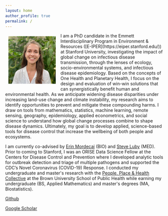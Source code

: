 ```yaml
---
layout: home
author_profile: true
permalink: /
---
```


<img src="headshot.jpg" width="30%" align="left" style="margin: 10px 15px 15px 10px;" /> 
I am a PhD candidate in the Emmett Interdisciplinary Program in Environment & Resources ([E-IPER](https://eiper.stanford.edu/)) at Stanford University, investigating the impact of global change on infectious disease transmission, through the lenses of ecology, socio-environmental systems, and infectious disease epidemiology. Based on the concepts of One Health and Planetary Health, I focus on the design and evaluation of win-win solutions that can synergistically benefit human and environmental health. As we anticipate widening disease disparities under increasing land-use change and climate instability, my research aims to identify opportunities to prevent and mitigate these compounding harms. I draw on tools from mathematics, statistics, machine learning, remote sensing, geography, epidemiology, applied econometrics, and social science to understand how global change processes combine to shape disease dynamics. Ultimately, my goal is to develop applied, science-based tools for disease control that increase the wellbeing of both people and ecosystems.

I am currently co-advised by [Erin Mordecai](https://www.mordecailab.com/) (BIO) and [Steve Luby](https://lubylab.stanford.edu/) (MED). Prior to coming to Stanford, I was an ORISE Data Science Fellow at the Centers for Disease Control and Prevention where I developed analytic tools for outbreak detection and triage of multiple pathogens and supported the CDC’s Novel Coronavirus (COVID-19) Response. I conducted my undergraduate and master's research with the [People, Place & Health Collective](https://pphcollective.org/) at the Brown University School of Public Health while earning my undergraduate (BS, Applied Mathematics) and master's degrees (MA, Biostatistics).

[Github](https://github.com/alyson-singleton)

[Google Scholar](https://scholar.google.com/citations?user=YVUZhvUAAAAJ&hl=en)

